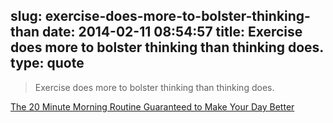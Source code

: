 slug: exercise-does-more-to-bolster-thinking-than
date: 2014-02-11 08:54:57
title: Exercise does more to bolster thinking than thinking does.
type: quote
---

> Exercise does more to bolster thinking than thinking does.

[The 20 Minute Morning Routine Guaranteed to Make Your Day Better](http://www.inc.com/jeff-haden/20-minutes-guaranteed-to-make-your-whole-day-better-tues.html)
